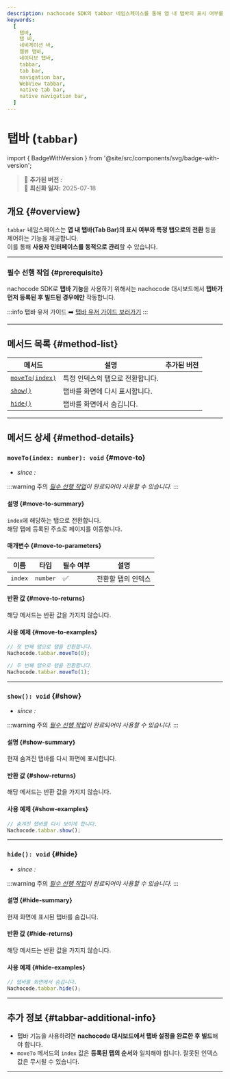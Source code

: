```yaml
---
description: nachocode SDK의 tabbar 네임스페이스를 통해 앱 내 탭바의 표시 여부를 동적으로 관리하거나, 특정 탭으로 이동하는 사용자 인터페이스를 효과적으로 제어할 수 있습니다.
keywords:
  [
    탭바,
    탭 바,
    네비게이션 바,
    웹뷰 탭바,
    네이티브 탭바,
    tabbar,
    tab bar,
    navigation bar,
    WebView tabbar,
    native tab bar,
    native navigation bar,
  ]
---
```


# 탭바 (`tabbar`)

import { BadgeWithVersion } from '@site/src/components/svg/badge-with-version';

> 🚀 **추가된 버전 :** <BadgeWithVersion type="SDK" version="v1.0.3" link="/docs/releases/v1/sdk/release-v-1-0-3" /> <BadgeWithVersion type="Android" version="v1.0.0" link="/docs/releases/v1/app-source/android/release-v-1-0-0" /> <BadgeWithVersion type="iOS" version="v1.0.0" link="/docs/releases/v1/app-source/ios/release-v-1-0-0" />  
> 🔔 **최신화 일자:** 2025-07-18

## **개요** {#overview}

`tabbar` 네임스페이스는 **앱 내 탭바(Tab Bar)의 표시 여부와 특정 탭으로의 전환** 등을 제어하는 기능을 제공합니다.  
이를 통해 **사용자 인터페이스를 동적으로 관리**할 수 있습니다.

---

### **필수 선행 작업** {#prerequisite}

nachocode SDK로 **탭바 기능**을 사용하기 위해서는 nachocode 대시보드에서 **탭바가 먼저 등록된 후 빌드된 경우에만** 작동합니다.

:::info 탭바 유저 가이드
➡️ [탭바 유저 가이드 보러가기](https://docs.nachocode.io/ko/articles/%ED%83%AD-%EB%B0%94-51f41519)
:::

---

## **메서드 목록** {#method-list}

| 메서드                      | 설명                             | 추가된 버전                                                                                   |
| --------------------------- | -------------------------------- | --------------------------------------------------------------------------------------------- |
| [`moveTo(index)`](#move-to) | 특정 인덱스의 탭으로 전환합니다. | <BadgeWithVersion type="SDK" version="v1.0.3" link="/docs/releases/v1/sdk/release-v-1-0-3" /> |
| [`show()`](#show)           | 탭바를 화면에 다시 표시합니다.   | <BadgeWithVersion type="SDK" version="v1.0.3" link="/docs/releases/v1/sdk/release-v-1-0-3" /> |
| [`hide()`](#hide)           | 탭바를 화면에서 숨깁니다.        | <BadgeWithVersion type="SDK" version="v1.0.3" link="/docs/releases/v1/sdk/release-v-1-0-3" /> |

---

## **메서드 상세** {#method-details}

### **`moveTo(index: number): void`** {#move-to}

- _since :_ <BadgeWithVersion type="SDK" version="v1.0.3" link="/docs/releases/v1/sdk/release-v-1-0-3" />

:::warning 주의
_[필수 선행 작업](#prerequisite)이 완료되어야 사용할 수 있습니다._
:::

#### 설명 {#move-to-summary}

`index`에 해당하는 탭으로 전환합니다.  
해당 탭에 등록된 주소로 페이지를 이동합니다.

#### 매개변수 {#move-to-parameters}

| 이름    | 타입     | 필수 여부 | 설명               |
| ------- | -------- | --------- | ------------------ |
| `index` | `number` | ✅        | 전환할 탭의 인덱스 |

#### 반환 값 {#move-to-returns}

해당 메서드는 반환 값을 가지지 않습니다.

#### 사용 예제 {#move-to-examples}

```javascript
// 첫 번째 탭으로 탭을 전환합니다.
Nachocode.tabbar.moveTo(0);

// 두 번째 탭으로 탭을 전환합니다.
Nachocode.tabbar.moveTo(1);
```

---

### **`show(): void`** {#show}

- _since :_ <BadgeWithVersion type="SDK" version="v1.0.3" link="/docs/releases/v1/sdk/release-v-1-0-3" />

:::warning 주의
_[필수 선행 작업](#prerequisite)이 완료되어야 사용할 수 있습니다._
:::

#### 설명 {#show-summary}

현재 숨겨진 탭바를 다시 화면에 표시합니다.

#### 반환 값 {#show-returns}

해당 메서드는 반환 값을 가지지 않습니다.

#### 사용 예제 {#show-examples}

```javascript
// 숨겨진 탭바를 다시 보이게 합니다.
Nachocode.tabbar.show();
```

---

### **`hide(): void`** {#hide}

- _since :_ <BadgeWithVersion type="SDK" version="v1.0.3" link="/docs/releases/v1/sdk/release-v-1-0-3" />

:::warning 주의
_[필수 선행 작업](#prerequisite)이 완료되어야 사용할 수 있습니다._
:::

#### 설명 {#hide-summary}

현재 화면에 표시된 탭바를 숨깁니다.

#### 반환 값 {#hide-returns}

해당 메서드는 반환 값을 가지지 않습니다.

#### 사용 예제 {#hide-examples}

```javascript
// 탭바를 화면에서 숨깁니다.
Nachocode.tabbar.hide();
```

---

## **추가 정보** {#tabbar-additional-info}

- 탭바 기능을 사용하려면 **nachocode 대시보드에서 탭바 설정을 완료한 후 빌드**해야 합니다.
- `moveTo` 메서드의 `index` 값은 **등록된 탭의 순서**와 일치해야 합니다. 잘못된 인덱스 값은 무시될 수 있습니다.

---
